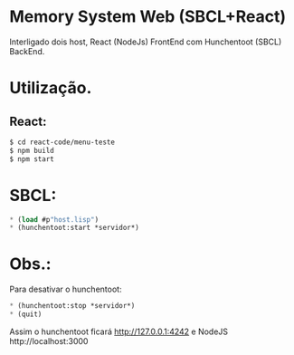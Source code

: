 # Memory System Web (SBCL+React)

Interligado dois host, React (NodeJs) FrontEnd com Hunchentoot (SBCL) BackEnd.

# Utilização.

## React:

```sh
$ cd react-code/menu-teste
$ npm build 
$ npm start
```

# SBCL:

```lisp
* (load #p"host.lisp")
* (hunchentoot:start *servidor*)
```

# Obs.:

Para desativar o hunchentoot:

```lisp
* (hunchentoot:stop *servidor*)
* (quit)
```

Assim o hunchentoot ficará http://127.0.0.1:4242 
e NodeJS http://localhost:3000

